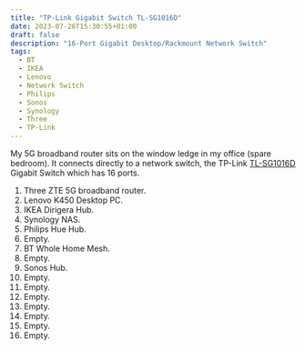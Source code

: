 ```yaml
---
title: "TP-Link Gigabit Switch TL-SG1016D"
date: 2023-07-26T15:30:55+01:00
draft: false
description: "16-Port Gigabit Desktop/Rackmount Network Switch"
tags:
  - BT
  - IKEA
  - Lenovo
  - Network Switch
  - Philips
  - Sonos
  - Synology
  - Three
  - TP-Link
---
```

My 5G broadband router sits on the window ledge in my office (spare bedroom). It connects directly to a network switch, the TP-Link [TL-SG1016D](https://www.tp-link.com/uk/business-networking/unmanaged-switch/tl-sg1016d/) Gigabit Switch which has 16 ports.

1. Three ZTE 5G broadband router.
2. Lenovo K450 Desktop PC.
3. IKEA Dirigera Hub.
4. Synology NAS.
5. Philips Hue Hub.
6. Empty.
7. BT Whole Home Mesh.
8. Empty.
9. Sonos Hub.
10. Empty.
11. Empty.
12. Empty.
13. Empty.
14. Empty.
15. Empty.
16. Empty.


